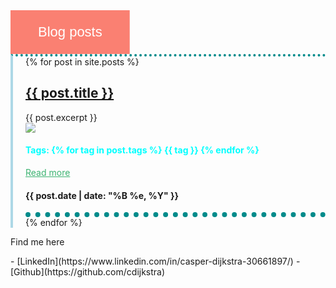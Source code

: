 <!-- <head>
{% if site.google_analytics and jekyll.environment == 'production' %}
{% include analytics.html %}
{% endif %}
</head> -->

<style>
  .blue-border {
    border-left:solid 4px lightblue; 
    padding-left:20px;
    border-top:dotted 4px darkcyan;
  }

  [class$="post"] {
    border-bottom:dotted 8px darkcyan;
  }

  img {
    max-width: 20%;
    height: auto;
    border-radius: 10%;
    opacity: 0.8;
  }

  p a {
    color: mediumseagreen;
  }

  p a:hover { 
    color: darkseagreen;
    transition: 0.2s
  }

  img:hover { 
    transform: scale(1.05) rotate(5deg) translate(20px, 0px);
  }

  .change-color {
    font: 22px Arial;
    display: inline-block;
    padding: 1em 2em;
    text-align: center;
    color: white;
    background: red; /* default color */

    /* "to left" / "to right" - affects initial color */
    background: linear-gradient(to left, salmon 50%, lightblue 50%) right;
    background-size: 200%;
    transition: .5s ease-out;
  }
  .change-color:hover {
    background-position: left;
  }

  .tag-filter {
    margin-bottom: 20px;
  }

  .tag-filter__button {
    padding: 10px 15px;
    margin-right: 10px;
    background-color: #f1f1f1;
    border: none;
    border-radius: 5px;
    font-size: 14px;
    cursor: pointer;
  }

  .tag-filter__button.active {
    background-color: #333;
    color: #fff;
  }

  .tags
  {
    color: Aqua
  }
</style>

<div class="change-color">Blog posts</div>

<!-- The buttons don't work correctly yet... -->
<!-- <div class="tag-filter">
  <button class="tag-filter__button active" data-filter="all">All</button>
  <button class="tag-filter__button" data-filter="cloud">Cloud</button>
  <button class="tag-filter__button" data-filter="csharp">C#</button>
  <button class="tag-filter__button" data-filter="devops">DevOps</button>
</div> -->

<div class="blue-border">
  {% for post in site.posts %}
    <article class="post">
      <h1>
        <a href="{{ site.baseurl }}{{ post.url }}">{{ post.title }}</a>
      </h1>
      <div class="entry">
        {{ post.excerpt }}
      </div>
      <picture>
        <img src="{{ site.baseurl }}/images/{{ post.image }}">
      </picture>
      <h4 class=tags>
        Tags: 
        {% for tag in post.tags %}
          {{ tag }}
        {% endfor %}
      </h4>   
      <p class="right"><a href="{{ site.baseurl }}{{ post.url }}">Read more</a></p>
      <h4>
        <p class="post_date">{{ post.date | date: "%B %e, %Y" }}</p>
      </h4>
    </article>
  {% endfor %}
</div>

<footer>
<p>Find me here</p> 
- [LinkedIn](https://www.linkedin.com/in/casper-dijkstra-30661897/)
- [Github](https://github.com/cdijkstra)
</footer>

<script>
// Add event listener to tag buttons
const tagButtons = document.querySelectorAll('.tag-filter__button');
const blogPosts = document.querySelectorAll('.post');

tagButtons.forEach((button) => {
  button.addEventListener('click', () => {
    // Remove 'active' class from all buttons
    tagButtons.forEach((btn) => btn.classList.remove('active'));

    // Add 'active' class to the clicked button
    button.classList.add('active');

    const filter = button.getAttribute('data-filter');

    // Filter the blog posts based on the selected tag
    blogPosts.forEach((post) => {
      if (filter === 'all' || post.getAttribute('data-tags').includes(filter)) {
        post.style.display = 'block';
      } else {
        post.style.display = 'none';
      }
    });
  });
});
</script>